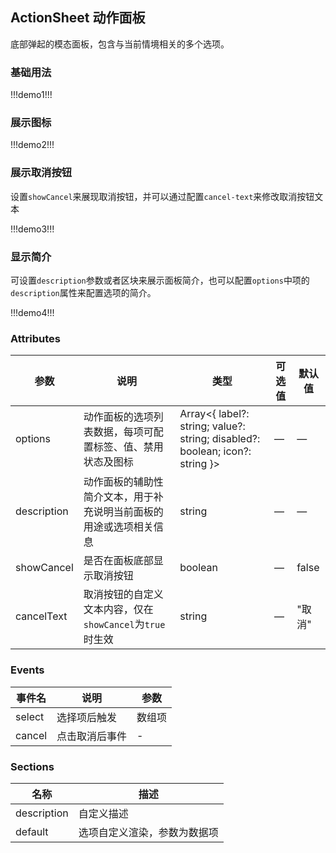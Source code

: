 ## ActionSheet 动作面板

底部弹起的模态面板，包含与当前情境相关的多个选项。

### 基础用法

!!!demo1!!!

### 展示图标

!!!demo2!!!

### 展示取消按钮

设置`showCancel`来展现取消按钮，并可以通过配置`cancel-text`来修改取消按钮文本

!!!demo3!!!

### 显示简介

可设置`description`参数或者区块来展示面板简介，也可以配置`options`中项的`description`属性来配置选项的简介。

!!!demo4!!!

### Attributes

| 参数        | 说明                                                               | 类型                                                                               | 可选值 | 默认值 |
| ----------- | ------------------------------------------------------------------ | ---------------------------------------------------------------------------------- | ------ | ------ |
| options     | 动作面板的选项列表数据，每项可配置标签、值、禁用状态及图标         | Array&lt;{ label?: string; value?: string; disabled?: boolean; icon?: string }&gt; | —      | —      |
| description | 动作面板的辅助性简介文本，用于补充说明当前面板的用途或选项相关信息 | string                                                                             | —      | —      |
| showCancel  | 是否在面板底部显示取消按钮                                         | boolean                                                                            | —      | false  |
| cancelText  | 取消按钮的自定义文本内容，仅在`showCancel`为`true`时生效           | string                                                                             | —      | "取消" |

### Events

| 事件名 | 说明           | 参数   |
| ------ | -------------- | ------ |
| select | 选择项后触发   | 数组项 |
| cancel | 点击取消后事件 | -      |

### Sections

| 名称        | 描述                         |
| ----------- | ---------------------------- |
| description | 自定义描述                   |
| default     | 选项自定义渲染，参数为数据项 |
